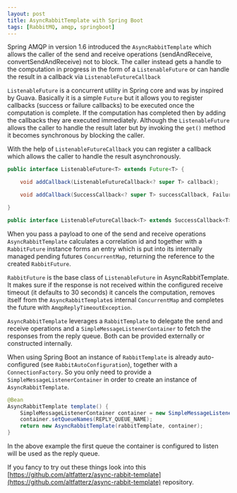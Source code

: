 ```yaml
---
layout: post
title: AsyncRabbitTemplate with Spring Boot
tags: [RabbitMQ, amqp, springboot]
---
```


Spring AMQP in version 1.6 introduced the `AsyncRabbitTemplate` which allows the caller of the send and receive operations (sendAndReceive, convertSendAndReceive) not to block. The caller instead gets a handle to the computation in progress in the form of a `ListenableFuture` or can handle the result in a callback via `ListenableFutureCallback`

`ListenableFuture` is a concurrent utility in Spring core and was by inspired by Guava. Basically it is a simple `Future` but it allows you to register callbacks (success or failure callbacks) to be executed once the computation is complete. If the computation has completed then by adding the callbacks they are executed immediately. Although the `ListenableFuture` allows the caller to handle the result later but by invoking the `get()` method it becomes synchronous by blocking the caller.

With the help of `ListenableFutureCallback` you can register a callback which allows the caller to handle the result asynchronously.

```java
public interface ListenableFuture<T> extends Future<T> {

	void addCallback(ListenableFutureCallback<? super T> callback);

	void addCallback(SuccessCallback<? super T> successCallback, FailureCallback failureCallback);

}
```


```java
public interface ListenableFutureCallback<T> extends SuccessCallback<T>, FailureCallback {}
```

When you pass a payload to one of the send and receive operations `AsyncRabbitTemplate` calculates a correlation id and together with a `RabbitFuture` instance forms an entry which is put into its internally managed pending futures `ConcurrentMap`, returning the reference to the created `RabbitFuture`.

`RabbitFuture` is the base class of `ListenableFuture` in AsyncRabbitTemplate. It makes sure if the response is not received within the configured receive timeout (it defaults to 30 seconds) it cancels the computation, removes itself from the `AsyncRabbitTemplate`s internal `ConcurrentMap` and completes the future with `AmqpReplyTimeoutException`.

`AsyncRabbitTemplate` leverages a `RabbitTemplate` to delegate the send and receive operations and a `SimpleMessageListenerContainer` to fetch the responses from the reply queue. Both can be provided externally or constructed internally.

When using Spring Boot an instance of `RabbitTemplate` is already auto-configured (see `RabbitAutoConfiguration`), together with a `ConnectionFactory`. So you only need to provide a `SimpleMessageListenerContainer` in order to create an instance of `AsyncRabbitTemplate`.

```java
@Bean
AsyncRabbitTemplate template() {
    SimpleMessageListenerContainer container = new SimpleMessageListenerContainer(connectionFactory);
    container.setQueueNames(REPLY_QUEUE_NAME);
    return new AsyncRabbitTemplate(rabbitTemplate, container);
}
```

In the above example the first queue the container is configured to listen will be used as the reply queue.

If you fancy to try out these things look into this [https://github.com/altfatterz/async-rabbit-template](https://github.com/altfatterz/async-rabbit-template) repository.

